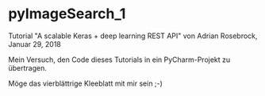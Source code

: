 # pyImageSearch_1
Tutorial "A scalable Keras + deep learning REST API" von Adrian Rosebrock, Januar 29, 2018

Mein Versuch, den Code dieses Tutorials in ein PyCharm-Projekt zu übertragen.

Möge das vierblättrige Kleeblatt mit mir sein ;-)

